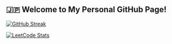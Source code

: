 

## **🇯🇵 Welcome to My Personal GitHub Page!**




<p align="center">

  [![GitHub Streak](https://github-readme-streak-stats.herokuapp.com/?user=BnbN62&background=000000&border=00AAFF&stroke=00AAFF&ring=00AAFF&fire=00AAFF&currStreakNum=FFFFFF&sideNums=FFFFFF&currStreakLabel=FFFFFF&sideLabels=FFFFFF&dates=FFFFFF)](https://git.io/streak-stats)
</p>


[![LeetCode Stats](https://leetcode.card.workers.dev/?username=your_username&theme=dark&bg=000000&border=00AAFF&stroke=00AAFF&ring=00AAFF&fire=00AAFF)](https://leetcode.com/your_username/)










